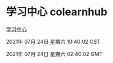 # 学习中心 colearnhub
[学习中心](http://59.174.26.185:56308/colearnhub/)

2021年 07月 24日 星期六 10:40:02 CST

2021年 07月 24日 星期六 02:40:02 GMT
